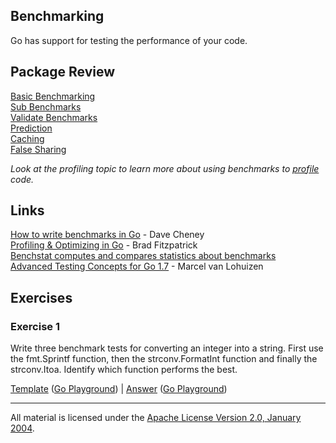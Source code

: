 ## Benchmarking

Go has support for testing the performance of your code.

## Package Review

[Basic Benchmarking](basic/basic_test.go)  
[Sub Benchmarks](sub/sub_test.go)  
[Validate Benchmarks](validate/validate_test.go)  
[Prediction](prediction/README.md)  
[Caching](caching/README.md)  
[False Sharing](falseshare/README.md)  

_Look at the profiling topic to learn more about using benchmarks to [profile](../../profiling/README.md) code._

## Links

[How to write benchmarks in Go](https://dave.cheney.net/2013/06/30/how-to-write-benchmarks-in-go) - Dave Cheney    
[Profiling & Optimizing in Go](https://www.youtube.com/watch?v=xxDZuPEgbBU) - Brad Fitzpatrick    
[Benchstat computes and compares statistics about benchmarks](https://godoc.org/golang.org/x/perf/cmd/benchstat)    
[Advanced Testing Concepts for Go 1.7](https://speakerdeck.com/mpvl/advanced-testing-concepts-for-go-1-dot-7) - Marcel van Lohuizen    

## Exercises

### Exercise 1
Write three benchmark tests for converting an integer into a string. First use the fmt.Sprintf function, then the strconv.FormatInt function and finally the strconv.Itoa. Identify which function performs the best.

[Template](exercises/template1/bench_test.go) ([Go Playground](https://play.golang.org/p/UsNRVsx-v63)) | 
[Answer](exercises/exercise1/bench_test.go) ([Go Playground](https://play.golang.org/p/0JGqA9Fn9an))
___
All material is licensed under the [Apache License Version 2.0, January 2004](http://www.apache.org/licenses/LICENSE-2.0).
